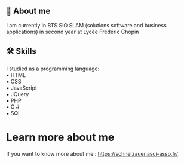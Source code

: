 
## 🚀 About me
I am currently in BTS SIO SLAM (solutions
software and business applications) in second year at Lycée Frédéric Chopin 



## 🛠 Skills
I studied as a programming language:  
   ▪ HTML  
   ▪ CSS  
   ▪ JavaScript  
   ▪ JQuery  
   ▪ PHP  
   ▪ C #  
   ▪ SQL  

# Learn more about me
If you want to know more about me : https://schnelzauer.asci-asso.fr/

